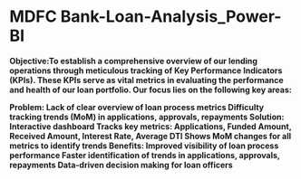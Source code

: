 # MDFC Bank-Loan-Analysis_Power-BI

<b>Objective<b>:To establish a comprehensive overview of our lending operations through meticulous tracking of Key Performance Indicators (KPIs). These KPIs serve as vital metrics in evaluating the performance and health of our loan portfolio. Our focus lies on the following key areas:

Problem:
Lack of clear overview of loan process metrics
Difficulty tracking trends (MoM) in applications, approvals, repayments
Solution: Interactive dashboard
Tracks key metrics: Applications, Funded Amount, Received Amount, Interest Rate, Average DTI
Shows MoM changes for all metrics to identify trends
Benefits:
Improved visibility of loan process performance
Faster identification of trends in applications, approvals, repayments
Data-driven decision making for loan officers

